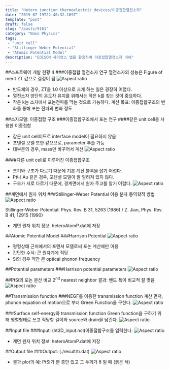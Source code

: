 ```yaml
---
title: "Hetero junction thermoelectric devices/이종접합열전소자"
date: "2019-07-19T22:40:32.169Z"
template: "post"
draft: false
slug: "/posts/9161"
category: "Nano Physics"
tags: 
 - "unit cell"
 - "Stillinger-Weber Potential"
 - "Atomic Potential Model"
description: "EDISON 사이언스 앱을 활용하여 이종접합열전소자 이해"
---
```


##소프트웨어 개발 현황 4
###이종접합 열전소자 연구
열전소자의 성능은 Figure of merit ZT 값으로 결정이 됨
![Aspect ratio](/media/POST/9161/0.jpg)

- 반도체의 경우, ZT을 1.0 이상으로 크게 하는 일은 굉장히 어렵다.
- 열전소자 양단의 온도차 유지를 위해서는 작은 k를 찾는 것이 중요하다.
- 작은 k는 소자에서 포논전파를 막는 것으로 가능하다.
계산 목표: 이종접합구조의 변화를 통해 포논 전파의 변화 정도

##소자모델: 이종접합 구조
###이종접합구조에서 포논 연구
####같은 unit cell을 사용한 이종접합
- 같은 unit cell이므로 interface model이 필요하지 않음
- 포텐셜 모델 또한 같으므로, parameter 추출 가능
- 대부분의 경우, mass만 바꾸어서 계산
![Aspect ratio](/media/POST/9161/1.jpg)

####다른 unit cell로 이루어진 이종접합구조
- 크기와 구조가 다르기 때문에 기본 계산 블록을 잡기 어렵다.
- Pt나 Au 같은 경우, 포텐셜 모델이 잘 알려져 있지 않다.
- 구조가 서로 다르기 때문에, 경계면에서 원자 주고를 알기 어렵다.
![Aspect ratio](/media/POST/9161/2.jpg)

##계면에서 원자 위치
###Stillinger-Weber Potential 이용 분자 동역학적 방법
![Aspect ratio](/media/POST/9161/3.jpg)

Stillinger-Weber Potential: Phys. Rev. B 31, 5263 (1986) / Z. Jian, Phys. Rev. B 41, 12915 (1990)
- 계면 원자 위치 정보: heteroAtomP.dat에 저장

##Atomic Potential Model
###Harrison Potential
![Aspect ratio](/media/POST/9161/4.jpg)

- 평형상태 근처에서의 포텐셔 모델로써 포논 계산에만 이용
- 간단한 수식: 큰 원자계에 적당
- Si의 경우 약간 큰 optical phonon frequency

##Potential parameters
###Harrison potential parameters
![Aspect ratio](/media/POST/9161/5.jpg)

##PtSi의 포논 분산 비교
$2^{n d}$ nearest neighbor 결과: 밴드 폭이 비교적 잘 맞음 
![Aspect ratio](/media/POST/9161/6.jpg)

##Transmission function
###NEGF를 이용한 transmission function 계산
먼저, phonon equation of motion으로 부터 Green Function을 구한다.
![Aspect ratio](/media/POST/9161/7.jpg)


###Surface self-energy와 transmission function
Green function을 구하기 위해 행렬형태로 쓰고 적당항 길이와 source와 drain을 남긴다.
![Aspect ratio](/media/POST/9161/8.jpg)

##Input file
###Input: (ht3D_input.ncl)이종접합구조를 입력한다.
![Aspect ratio](/media/POST/9161/9.jpg)
- 계면 원자 위치 정보: heteroAtomP.dat에 저장

##Output file
###Output: (./result/tr.dat)
![Aspect ratio](/media/POST/9161/10.jpg)

- 결과 plot의 예: PtSi가 한 층만 있고 그 두께가 8 일 때 (붉은 색)

